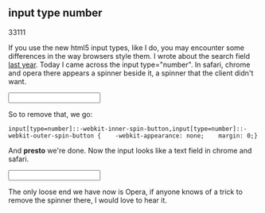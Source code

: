 <article><h2>input type number</h2><time><span class="day">3</span><span class="month">3</span><span class="year">111</span></time><p>If you use the new html5 input types, like I do, you may encounter some differences in the way browsers style them. I wrote about the search field <a href="http://wnas.nl/input-type-search">last year</a>. Today I came across the input type="number". In safari, chrome and opera there appears a spinner beside it, a spinner that the client didn't want.</p><p><input type="number"></p> <p>So to remove that, we go:</p><pre><code>input[type=number]::-webkit-inner-spin-button,input[type=number]::-webkit-outer-spin-button {    -webkit-appearance: none;    margin: 0;}</code></pre><p>And <strong>presto</strong> we're done. Now the input looks like a text field in chrome and safari.</p><p><input type="number" id="nospinner"></p><style>#nospinner::-webkit-inner-spin-button,#nospinner::-webkit-outer-spin-button {    -webkit-appearance: none;    margin: 0;}</style><p>The only loose end we have now is Opera, if anyone knows of a trick to remove the spinner there, I would love to hear it.</p></article>